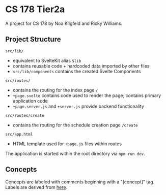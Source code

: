 # CS 178 Tier2a

A project for CS 178 by Noa Kligfeld and Ricky Williams.

## Project Structure

`src/lib/`
- equivalent to SvelteKit alias `$lib`
- contains reusable code + hardcoded data imported by other files
- `src/lib/components` contains the created Svelte Components

`src/routes/`
- contains the routing for the index page `/`
- `+page.svelte` contains code used to render the page; contains primary application code
- `+page.server.js` and `+server.js` provide backend functionality

`src/routes/create`
- contains the routing for the schedule creation page `/create`

`src/app.html`
- HTML template used for `+page.js` files within routes

The application is started within the root directory via `npm run dev`.

## Concepts

Concepts are labeled with comments beginning with a "[concept]" tag. Labels are derived from [here](https://docs.google.com/document/d/1XWjbLcNVWrCXJeHqA7wGDx6GrihsSX3aT5lTBVJ1TbY/edit#).